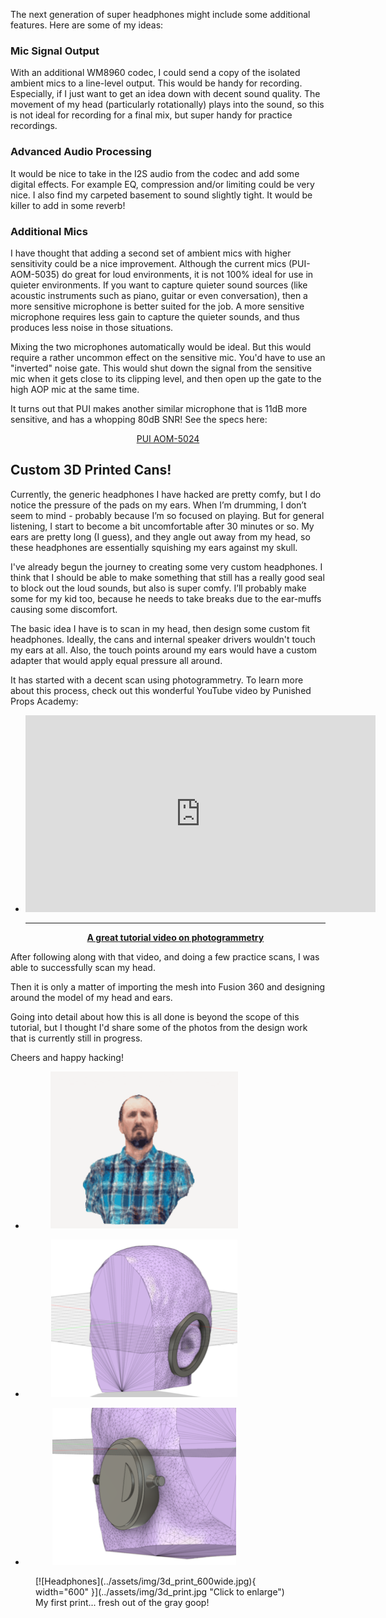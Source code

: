 The next generation of super headphones might include some additional features.
Here are some of my ideas:



### Mic Signal Output

With an additional WM8960 codec, I could send a copy of the isolated ambient mics to a line-level output. This would be handy for recording. Especially, if I just want to get an idea down with decent sound quality. The movement of my head (particularly rotationally) plays into the sound, so this is not ideal for recording for a final mix, but super handy for practice recordings.



### Advanced Audio Processing

It would be nice to take in the I2S audio from the codec and add some digital effects. For example EQ, compression and/or limiting could be very nice. I also find my carpeted basement to sound slightly tight. It would be killer to add in some reverb!



### Additional Mics

I have thought that adding a second set of ambient mics with higher sensitivity could be a nice improvement. Although the current mics (PUI-AOM-5035) do great for loud environments, it is not 100% ideal for use in quieter environments. If you want to capture quieter sound sources (like acoustic instruments such as piano, guitar or even conversation), then a more sensitive microphone is better suited for the job. A more sensitive microphone requires less gain to capture the quieter sounds, and thus produces less noise in those situations.

Mixing the two microphones automatically would be ideal. But this would require a rather uncommon effect on the sensitive  mic. You'd have to use an "inverted" noise gate. This would shut down the signal from the sensitive mic when it gets close to its clipping level, and then open up the gate to the high AOP mic at the same time.

It turns out that PUI makes another similar microphone that is 11dB more sensitive, and has a whopping 80dB SNR! See the specs here:

<div style="text-align: center"><a href="https://www.digikey.com/en/products/detail/pui-audio-inc/AOM-5024L-HD-F-R/12152286" target="pui_microphone" class="md-button">PUI AOM-5024</a></div>



## Custom 3D Printed Cans!

Currently, the generic headphones I have hacked are pretty comfy, but I do notice the pressure of the pads on my ears. When I’m drumming, I don’t seem to mind - probably because I’m so focused on playing. But for general listening, I start to become a bit uncomfortable after 30 minutes or so. My ears are pretty long (I guess), and they angle out away from my head, so these headphones are essentially squishing my ears against my skull.

I've already begun the journey to creating some very custom headphones. I think that I should be able to make something that still has a really good seal to block out the loud sounds, but also is super comfy. I’ll probably make some for my kid too, because he needs to take breaks due to the ear-muffs causing some discomfort.

The basic idea I have is to scan in my head, then design some custom fit headphones.  Ideally, the cans and internal speaker drivers wouldn't touch my ears at all. Also, the touch points around my ears would have a custom adapter that would apply equal pressure all around.

It has started with a decent scan using photogrammetry. To learn more about this
process, check out this wonderful YouTube video by Punished Props Academy:

<div class="grid cards" markdown align="center">

-   <a href="https://youtu.be/N3UvJW0HK4g?si=4_7vV_jP4GE8sXIP">
    <iframe width="560" height="315" src="https://www.youtube.com/embed/N3UvJW0HK4g?si=CjioR-8vK7SF32ar" title="YouTube video player" frameborder="0" allow="accelerometer; autoplay; clipboard-write; encrypted-media; gyroscope; picture-in-picture; web-share" allowfullscreen></iframe>

    ---

    **A great tutorial video on photogrammetry**</a>

</div>


After following along with that video, and doing a few practice scans, I was able
to successfully scan my head.

Then it is only a matter of importing the mesh into Fusion 360 and designing around the model of my head and ears.

Going into detail about how this is all done is beyond the scope of this tutorial, but I thought I'd share some of the photos from the design work that is currently still in progress.

Cheers and happy hacking!



<div class="grid cards col-4" markdown>

-   <a href="../assets/img/pete_rotate2.gif">
      <figure markdown>
        <img src="../assets/img/pete_rotate2.gif" style="width:300px; height:252px; object-fit:contain;" alt="rotating pete">
      </figure>
    </a>
<!-- ----------WHITE SPACE BETWEEN GRID CARDS---------- -->
-   <a href="../assets/img/custom1.png">
      <figure markdown>
        <img src="../assets/img/custom1_300wide.png" style="width:300px; height:252px; object-fit:contain;" alt="custom headphones 1">
      </figure>
    </a>
<!-- ----------WHITE SPACE BETWEEN GRID CARDS---------- -->
-   <a href="../assets/img/custom2.png">
      <figure markdown>
        <img src="../assets/img/custom2_300wide.png" style="width:300px; height:252px; object-fit:contain;" alt="custom headphones 2">
      </figure>
    </a>
<!-- ----------WHITE SPACE BETWEEN GRID CARDS---------- -->
</div>



<figure markdown>
[![Headphones](../assets/img/3d_print_600wide.jpg){ width="600" }](../assets/img/3d_print.jpg "Click to enlarge")
<figcaption markdown>
My first print... fresh out of the gray goop!
</figcaption>
</figure>
